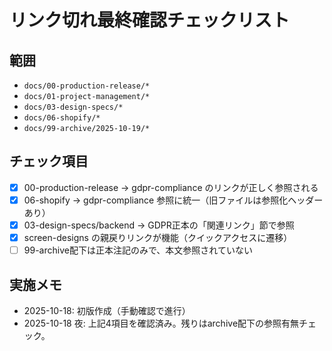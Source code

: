 # リンク切れ最終確認チェックリスト

## 範囲
- `docs/00-production-release/*`
- `docs/01-project-management/*`
- `docs/03-design-specs/*`
- `docs/06-shopify/*`
- `docs/99-archive/2025-10-19/*`

## チェック項目
- [x] 00-production-release → gdpr-compliance のリンクが正しく参照される
- [x] 06-shopify → gdpr-compliance 参照に統一（旧ファイルは参照化ヘッダーあり）
- [x] 03-design-specs/backend → GDPR正本の「関連リンク」節で参照
- [x] screen-designs の親戻りリンクが機能（クイックアクセスに遷移）
- [ ] 99-archive配下は正本注記のみで、本文参照されていない

## 実施メモ
- 2025-10-18: 初版作成（手動確認で進行）
- 2025-10-18 夜: 上記4項目を確認済み。残りはarchive配下の参照有無チェック。
